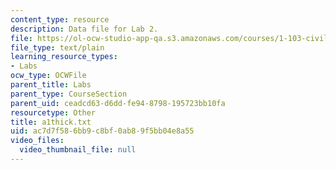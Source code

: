 ```yaml
---
content_type: resource
description: Data file for Lab 2.
file: https://ol-ocw-studio-app-qa.s3.amazonaws.com/courses/1-103-civil-engineering-materials-laboratory-spring-2004/ac7d7f586bb9c8bf0ab89f5bb04e8a55_a1thick.txt
file_type: text/plain
learning_resource_types:
- Labs
ocw_type: OCWFile
parent_title: Labs
parent_type: CourseSection
parent_uid: ceadcd63-d6dd-fe94-8798-195723bb10fa
resourcetype: Other
title: a1thick.txt
uid: ac7d7f58-6bb9-c8bf-0ab8-9f5bb04e8a55
video_files:
  video_thumbnail_file: null
---
```

